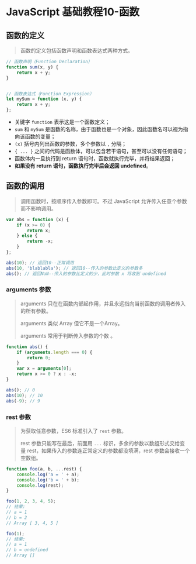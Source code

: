 # JavaScript 基础教程10-函数

## 函数的定义
> 函数的定义包括函数声明和函数表达式两种方式。

```JavaScript
// 函数声明（Function Declaration）
function sum(x, y) {
    return x + y;
}


// 函数表达式（Function Expression）
let mySum = function (x, y) {
    return x + y;
};
```
+ 关键字 `function` 表示这是一个函数定义；
+ `sum` 和 `mySum` 是函数的名称，由于函数也是一个对象，因此函数名可以视为指向该函数的变量；
+ `(x)` 括号内列出函数的参数，多个参数以 `,` 分隔；
+ `{ ... }` 之间的代码是函数体，可以包含若干语句，甚至可以没有任何语句；
+ 函数体内一旦执行到 return 语句时，函数就执行完毕，并将结果返回；
+ **如果没有 return 语句，函数执行完毕后会返回 undefined**。    

## 函数的调用
> 调用函数时，按顺序传入参数即可。不过 JavaScript 允许传入任意个参数而不影响调用。

```JavaScript
var abs = function (x) {
    if (x >= 0) {
        return x;
    } else {
        return -x;
    }
};

abs(10); // 返回10--正常调用
abs(10, 'blablabla'); // 返回10--传入的参数比定义的参数多
abs(); // 返回NaN--传入的参数比定义的少，此时参数 x 将收到 undefined
```

### arguments 参数
> arguments 只在在函数内部起作用，并且永远指向当前函数的调用者传入的所有参数。
> 
> arguments 类似 Array 但它不是一个Array。
> 
> arguments 常用于判断传入参数的个数 。

```JavaScript
function abs() {
    if (arguments.length === 0) {
        return 0;
    }
    var x = arguments[0];
    return x >= 0 ? x : -x;
}

abs(); // 0
abs(10); // 10
abs(-9); // 9
```

### rest 参数
> 为获取任意参数，ES6 标准引入了 `rest` 参数。
> 
> rest 参数只能写在最后，前面用 `...` 标识，多余的参数以数组形式交给变量 rest，如果传入的参数连正常定义的参数都没填满，rest 参数会接收一个空数组。

```JavaScript
function foo(a, b, ...rest) {
    console.log('a = ' + a);
    console.log('b = ' + b);
    console.log(rest);
}

foo(1, 2, 3, 4, 5);
// 结果:
// a = 1
// b = 2
// Array [ 3, 4, 5 ]

foo(1);
// 结果:
// a = 1
// b = undefined
// Array []
```
